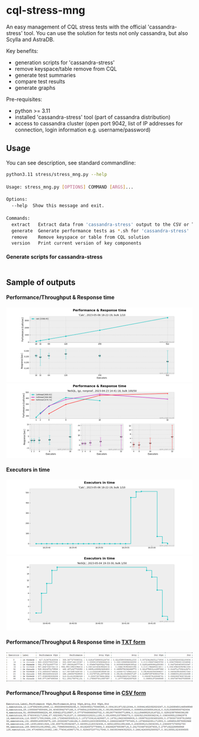 # cql-stress-mng
An easy management of CQL stress tests with the official 'cassandra-stress' tool. You can use
the solution for tests not only cassandra, but also Scylla and AstraDB.

Key benefits:
 - generation scripts for 'cassandra-stress'
 - remove keyspace/table remove from CQL
 - generate test summaries
 - compare test results
 - generate graphs

Pre-requisites:
 - python >= 3.11
 - installed 'cassandra-stress' tool (part of cassandra distribution)
 - access to cassandra cluster (open port 9042, list of IP addresses 
   for connection, login information e.g. username/password)

## Usage

You can see description, see standard commandline: 
```sh
python3.11 stress/stress_mng.py --help

Usage: stress_mng.py [OPTIONS] COMMAND [ARGS]...

Options:
  --help  Show this message and exit.

Commands:
  extract   Extract data from 'cassandra-stress' output to the CSV or TXT
  generate  Generate performance tests as *.sh for 'cassandra-stress'
  remove    Remove keyspace or table from CQL solution
  version   Print current version of key components
```
#### Generate scripts for cassandra-stress
```sh

```

## Sample of outputs
#### Performance/Throughput & Response time
![graph](https://github.com/george0st/qgate-graph/blob/main/assets/PRF-Calc-2023-05-06_18-22-19-bulk-1x10.png?raw=true)
![graph](https://github.com/george0st/qgate-graph/blob/main/assets/PRF-NoSQL_igz_nonprod-2023-04-23_14-41-18-bulk-100x50.png?raw=true)

#### Executors in time
![graph](https://github.com/george0st/qgate-graph/blob/main/assets/EXE-Calc-2023-05-06_18-22-19-bulk-1x10-plan-128x4.png?raw=true)
![graph](https://github.com/george0st/qgate-graph/blob/main/assets/EXE-NoSQL-2023-05-04_19-33-30-bulk-1x50-plan-8x2.png?raw=true)

#### Performance/Throughput & Response time in [TXT form](https://github.com/george0st/qgate-graph/blob/main/assets/TXT-cassandra-163551-W1-low-RAW-2024-10-11_14-36-07-bulk-200x10.txt?raw=true)
![Performance in TXT](https://github.com/george0st/qgate-graph/blob/main/assets/TXT-cassandra-163551-W1-low-RAW-2024-10-11_14-36-07-bulk-200x10.png?raw=true)

#### Performance/Throughput & Response time in [CSV form](https://github.com/george0st/qgate-graph/blob/main/assets/CSV-cassandra-235115-W2-med-RAW-2024-10-11_22-14-47-bulk-200x20.csv?raw=true)
![Performance in CSV](https://github.com/george0st/qgate-graph/blob/main/assets/CSV-cassandra-235115-W2-med-RAW-2024-10-11_22-14-47-bulk-200x20.png?raw=true)
